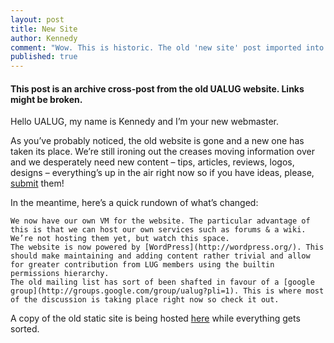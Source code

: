 ```yaml
---
layout: post
title: New Site
author: Kennedy
comment: "Wow. This is historic. The old 'new site' post imported into the new one. :)"
published: true
---
```


#### This post is an archive cross-post from the old UALUG website. Links might be broken.

Hello UALUG, my name is Kennedy and I’m your new webmaster.

As you’ve probably noticed, the old website is gone and a new one has taken its place. We’re still ironing out the creases moving information over and we desperately need new content – tips, articles, reviews, logos, designs – everything’s up in the air right now so if you have ideas, please, [submit](http://groups.google.com/group/ualug) them!

In the meantime, here’s a quick rundown of what’s changed:

    We now have our own VM for the website. The particular advantage of this is that we can host our own services such as forums & a wiki. We’re not hosting them yet, but watch this space.
    The website is now powered by [WordPress](http://wordpress.org/). This should make maintaining and adding content rather trivial and allow for greater contribution from LUG members using the builtin permissions hierarchy.
    The old mailing list has sort of been shafted in favour of a [google group](http://groups.google.com/group/ualug?pli=1). This is where most of the discussion is taking place right now so check it out.

A copy of the old static site is being hosted [here](https://ualug.ece.auckland.ac.nz/old-website/) while everything gets sorted.
